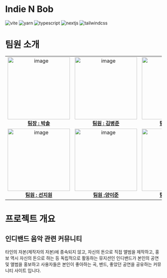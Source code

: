 # Indie N Bob

![vite](https://img.shields.io/badge/vite-646CFF?style=for-the-badge&logo=vite&logoColor=white)
![yarn](https://img.shields.io/badge/yarn-2C8EBB?style=for-the-badge&logo=yarn&logoColor=white)
![typescript](https://img.shields.io/badge/typescript-3178C6?style=for-the-badge&logo=typescript&logoColor=white)
![nextjs](https://img.shields.io/badge/nextjs-000000?style=for-the-badge&logo=nextdotjs&logoColor=white)
![tailwindcss](https://img.shields.io/badge/tailwindcss-06B6D4?style=for-the-badge&logo=tailwindcss&logoColor=white)

# 팀원 소개
<table>
  <tbody>
    <tr>
      <td align="center"><a href="https://github.com/solpark16"><img src="https://avatars.githubusercontent.com/u/79960346?v=4" width="200px;" alt="image"/><br /><b>팀장 : 박솔 </b></sub></a><br /></td>
      <td align="center"><a href="https://github.com/Captain-Kim"><img src="https://avatars.githubusercontent.com/u/160568904?v=4" width="200px;" alt="image"/><br /><b>팀원 : 김병준</b></sub></a><br /></td>
      <td align="center"><a href="https://github.com/hoondolla"><img src="https://avatars.githubusercontent.com/u/162412793?v=4" width="200px;" alt="image"/><br /><b>팀원 : 김재훈</b></sub></a><br /></td>
       <tr/>
      <td align="center"><a href="https://github.com/oneieo"><img src="https://avatars.githubusercontent.com/u/140629917?v=4" width="200px;" alt="image"/><br /><b>팀원 : 선지원</b></sub></a><br /></td>
      <td align="center"><a href="https://github.com/ejunyang"><img src="https://avatars.githubusercontent.com/u/48206065?v=4" width="200px;" alt="image"/><br /><b>팀원 :양이준</b></sub></a><br /></td>
      <td align="center"><a href="https://github.com/reeny404"><img src="https://avatars.githubusercontent.com/u/61840162?v=4" width="200px;" alt="image"/><br /><b>팀원 : 이효현</b></sub></a><br /></td>
    </tr>
  </tbody>
</table>

# 프로젝트 개요

## 인디밴드 음악 관련 커뮤니티

타인의 자본(제작자의 자본)에 종속되지 않고, 자신의 돈으로 직접 앨범을 제작하고, 홍보 역시 자신의 돈으로 하는 등 독립적으로 활동하는 뮤지션인 인디밴드가 본인의 공연 및 앨범을 홍보하고 사용자들은 본인이 좋아하는 곡, 밴드, 좋았던 공연을 공유하는 커뮤니티 사이트 입니다.
